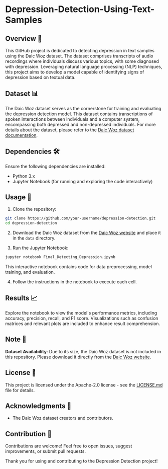 # Depression-Detection-Using-Text-Samples

## Overview 🧐

This GitHub project is dedicated to detecting depression in text samples using the Daic Woz dataset. The dataset comprises transcripts of audio recordings where individuals discuss various topics, with some diagnosed with depression. Leveraging natural language processing (NLP) techniques, this project aims to develop a model capable of identifying signs of depression based on textual data.

## Dataset 📊

The Daic Woz dataset serves as the cornerstone for training and evaluating the depression detection model. This dataset contains transcriptions of spoken interactions between individuals and a computer system, encompassing both depressed and non-depressed individuals. For more details about the dataset, please refer to the [Daic Woz dataset documentation](link-to-dataset-documentation).

## Dependencies 🛠️

Ensure the following dependencies are installed:

- Python 3.x
- Jupyter Notebook (for running and exploring the code interactively)


## Usage 🚀

1. Clone the repository:

```bash
git clone https://github.com/your-username/depression-detection.git
cd depression-detection
```

2. Download the Daic Woz dataset from the [Daic Woz website](link-to-dataset-website) and place it in the `data` directory.

3. Run the Jupyter Notebook:

```bash
jupyter notebook Final_Detecting_Depression.ipynb
```

This interactive notebook contains code for data preprocessing, model training, and evaluation.

4. Follow the instructions in the notebook to execute each cell.

## Results 📈

Explore the notebook to view the model's performance metrics, including accuracy, precision, recall, and F1 score. Visualizations such as confusion matrices and relevant plots are included to enhance result comprehension.

## Note 📝

**Dataset Availability**: Due to its size, the Daic Woz dataset is not included in this repository. Please download it directly from the [Daic Woz website](link-to-dataset-website).

## License 📜

This project is licensed under the Apache-2.0 license - see the [LICENSE.md](LICENSE.md) file for details.

## Acknowledgments 🙏

- The Daic Woz dataset creators and contributors.


## Contribution 🤝

Contributions are welcome! Feel free to open issues, suggest improvements, or submit pull requests.

Thank you for using and contributing to the Depression Detection project!
